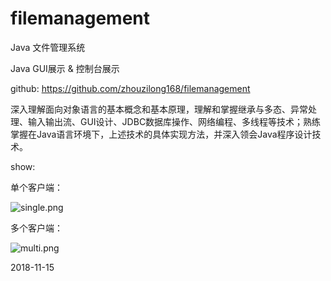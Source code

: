 # filemanagement

Java 文件管理系统

Java GUI展示 & 控制台展示

github: https://github.com/zhouzilong168/filemanagement

深入理解面向对象语言的基本概念和基本原理，理解和掌握继承与多态、异常处理、输入输出流、GUI设计、JDBC数据库操作、网络编程、多线程等技术；熟练掌握在Java语言环境下，上述技术的具体实现方法，并深入领会Java程序设计技术。

show:

单个客户端：

![single.png](https://i.loli.net/2020/04/25/TCeZPK9cLthEM5F.png)

多个客户端：

![multi.png](https://i.loli.net/2020/04/25/L8hEpzZAyRs75Mf.png)



2018-11-15
